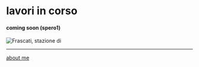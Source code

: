 # lavori in corso 
#### coming soon (spero1)  

![](https://live.staticflickr.com/65535/50383767437_66438be537.jpg "Frascati, stazione di")

---    
[about me](https://about.me/cacioman)  

<!---  
--->  
